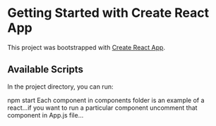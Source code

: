 # Getting Started with Create React App

This project was bootstrapped with [Create React App](https://github.com/facebook/create-react-app).

## Available Scripts

In the project directory, you can run:

npm start
Each component in components folder is an example of a react...if you want to run a particular component uncomment that component in App.js file...
